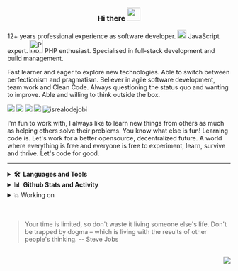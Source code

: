 <!-- Heading -->
<h3 align="center"><b> Hi there <img src = "https://raw.githubusercontent.com/MartinHeinz/MartinHeinz/master/wave.gif" width = 30px></b></h3>

12+ years professional experience as software developer. <img src="https://profilinator.rishav.dev/skills-assets/javascript-original.svg" alt="JavaScript" height="20" /> JavaScript expert. <img src="https://profilinator.rishav.dev/skills-assets/php-original.svg" alt="PHP" height="30" /> PHP enthusiast. Specialised in full-stack development and build management.

Fast learner and eager to explore new technologies. Able to switch between perfectionism and pragmatism. Believer in agile software development, team work and Clean Code. Always questioning the status quo and wanting to improve. Able and willing to think outside the box.

<!-- https://github-readme-stats.vercel.app/api?username=dybbuk555&show_icons=true -->
<p>
  <a href="#"><img src="https://img.shields.io/badge/JavaScript-Expert-_.svg?logo=javascript"></a>
  <a href="#"><img src="https://img.shields.io/badge/PHP-Enthusiast-_.svg?logo=php"></a>
  <a href="#"><img src="https://img.shields.io/badge/TDD-Advocate-_.svg"></a>
  <a href="#"><img src="https://img.shields.io/badge/Clean%20Code-Evangelist-_.svg"></a>
  <img src="https://komarev.com/ghpvc/?username=dybbuk555&label=Profile%20views&color=0e75b6&style=flat" alt="isrealodejobi" />
</p>

I'm fun to work with, I always like to learn new things from others as much as helping others solve their problems. You know what else is fun! Learning code is. Let's work for a better opensource, decentralized future. A world where everything is free and everyone is free to experiment, learn, survive and thrive. Let's code for good.

<!-- About section -->

---
<details> 
  <summary><b>🛠️&nbsp;&nbsp;Languages and Tools</b></summary>
  <!-- Some badges are from https://github.com/Ileriayo/markdown-badges -->

  <h5>👨‍💻 Programming and Markup Languages</h5>

  <p>
      <a href="https://github.com/search?q=user%3Adybbuk555+language%3Ahtml"><img alt="HTML" src="https://img.shields.io/badge/HTML-07405e.svg?logo=html5&logoColor=white"></a>
      <a href="https://github.com/search?q=user%3Adybbuk555+language%3Acss"><img alt="CSS" src="https://img.shields.io/badge/CSS-07405e.svg?logo=css3&logoColor=white"></a>
      <a href="https://github.com/search?q=user%3Adybbuk555+language%3Ajavascript"><img alt="JavaScript" src="https://img.shields.io/badge/JavaScript-07405e.svg?logo=javascript&logoColor=black"></a>
      <a href="https://github.com/search?q=user%3Adybbuk555+language%3AtypeScript"><img alt="TypeScript" src="https://img.shields.io/badge/TypeScript-07405e.svg?logo=typescript&logoColor=white"></a>
      <a href="https://github.com/search?q=user%3Adybbuk555+language%3Aphp"><img alt="PHP" src="https://img.shields.io/badge/PHP-07405e.svg?logo=php&logoColor=white"></a>
      <a href="https://github.com/search?q=user%3Adybbuk555+language%3Asql"><img alt="SQL" src="https://custom-icon-badges.demolab.com/badge/SQL-07405e.svg?logo=database&logoColor=white"></a>
      <a href="https://github.com/search?q=user%3Adybbuk555+language%3Ac"><img alt="C" src="https://custom-icon-badges.demolab.com/badge/C-07405e.svg?logo=c-in-hexagon&logoColor=white"></a>
      <a href="https://github.com/search?q=user%3Adybbuk555+language%3Acpp"><img alt="C++" src="https://custom-icon-badges.demolab.com/badge/C++-07405e.svg?logo=cpp2&logoColor=white"></a>
      <a href="https://github.com/search?q=user%3Adybbuk555+language%3Acsharp"><img alt="C#" src="https://custom-icon-badges.demolab.com/badge/C%23-07405e.svg?logo=cs2&logoColor=white"></a>
    <a href="https://github.com/search?q=user%3ADenverCoder1+language%3Ajava"><img alt="Java" src="https://custom-icon-badges.demolab.com/badge/Java-07405e.svg?logo=java&logoColor=white"></a>
  </p>

  <h5>🧰 Frameworks and Libraries</h5>

  <p>
      <a href="#"><img alt="React" src="https://img.shields.io/badge/React-316192.svg?logo=react&logoColor=%2361DAFB"></a>
      <a href="#"><img alt="Next.js" src="https://img.shields.io/badge/Next.js-316192.svg?logo=nextdotjs&logoColor=white"></a>
      <a href="#"><img alt="Vue.js" src="https://img.shields.io/badge/Vue.js-316192?logo=vuedotjs&logoColor=white"></a>
      <a href="#"><img alt="Angular" src="https://img.shields.io/badge/Angular-316192.svg?logo=angular&logoColor=white"></a>
      <a href="#"><img alt="Bootstrap" src="https://img.shields.io/badge/Bootstrap-316192.svg?logo=bootstrap&logoColor=white"></a>
      <a href="#"><img alt="TailwindCSS" src="https://img.shields.io/badge/TailwindCSS-316192.svg?logo=tailwindcss&logoColor=white"></a>
      <a href="#"><img alt="Material Design" src="https://img.shields.io/badge/Material%20Design-316192.svg?logo=material-design&logoColor=white"></a>
      <a href="#"><img alt="Express.js" src="https://img.shields.io/badge/Express.js-316192.svg?logo=express&logoColor=white"></a>
      <a href="#"><img alt="Laravel" src="https://img.shields.io/badge/Laravel-316192?logo=laravel&logoColor=white"></a>
      <a href="#"><img alt="CodeIgniter" src="https://img.shields.io/badge/CodeIgniter-316192.svg?logo=codeigniter&logoColor=%2361DAFB"></a>
      <a href="#"><img alt="Symfony" src="https://img.shields.io/badge/Symfony-316192.svg?logo=symfony&logoColor=white"></a>
      <a href="#"><img alt="Wordpress" src="https://img.shields.io/badge/Wordpress-316192?logo=wordpress&logoColor=white"></a>
      <a href="#"><img alt="Shopify" src="https://img.shields.io/badge/Shopify-316192.svg?logo=shopify&logoColor=white"></a>
      <a href="#"><img alt="Shopware" src="https://img.shields.io/badge/Shopware-316192.svg?logo=shopware&logoColor=%2361DAFB"></a>
  </p>

  <h5>🗄️ Databases and Cloud Hosting</h5>

  <p>
      <a href="#"><img alt="MySQL" src="https://img.shields.io/badge/MySQL-07405e.svg?logo=mysql&logoColor=white"></a>
      <a href="#"><img alt="SQLite" src ="https://img.shields.io/badge/SQLite-07405e.svg?logo=sqlite&logoColor=white"></a>
      <a href="#"><img alt="PostgreSQL" src ="https://img.shields.io/badge/PostgreSQL-07405e.svg?logo=postgresql&logoColor=white"></a>
      <a href="#"><img alt="Oracle" src ="https://img.shields.io/badge/Oracle-07405e.svg?logo=oracle&logoColor=white"></a>
      <a href="#"><img alt="MongoDB" src ="https://img.shields.io/badge/MongoDB-07405e.svg?logo=mongodb&logoColor=white"></a>
      <a href="#"><img alt="Heroku" src="https://img.shields.io/badge/Heroku-07405e.svg?logo=heroku&logoColor=white"></a>
      <a href="#"><img alt="Vercel" src="https://img.shields.io/badge/Vercel-07405e.svg?logo=vercel&logoColor=white"></a>
      <a href="#"><img alt="GitHub Pages" src="https://img.shields.io/badge/GitHub%20Pages-07405e.svg?logo=github&logoColor=white"></a>
      <a href="#"><img alt="Notion" src="https://img.shields.io/badge/Notion-07405e.svg?logo=notion&logoColor=white"></a>
      <a href="#"><img alt="Render" src="https://img.shields.io/badge/Render-07405e.svg?logo=render&logoColor=white"></a>
      <a href="#"><img alt="Docker" src="https://img.shields.io/badge/Docker-07405e.svg?logo=docker&logoColor=white"></a>
      <a href="#"><img alt="Nginx" src="https://img.shields.io/badge/Nginx-07405e.svg?logo=nginx&logoColor=white"></a>
  </p>

  <h5>💻 Software and Tools</h5>

  <p>
      <a href="#"><img alt="Visual Studio Code" src="https://img.shields.io/badge/Visual%20Studio%20Code-316192.svg?logo=visual-studio-code&logoColor=white"></a>
      <a href="#"><img alt="Postman" src="https://img.shields.io/badge/Postman-316192?logo=postman&logoColor=white"></a>
      <a href="#"><img alt="Figma" src="https://img.shields.io/badge/Figma-316192?logo=figma&logoColor=white"></a>
      <a href="#"><img alt="Adobe" src="https://img.shields.io/badge/Adobe-316192.svg?logo=adobe&logoColor=white"></a>
      <a href="#"><img alt="Git" src="https://img.shields.io/badge/Git-316192.svg?logo=git&logoColor=white"></a>
      <a href="#"><img alt="Bitbucket" src="https://img.shields.io/badge/Bitbucket-316192?logo=bitbucket&logoColor=white"></a>
      <a href="#"><img alt="Jira" src="https://img.shields.io/badge/Jira-316192?logo=jira&logoColor=white"></a>
      <a href="#"><img alt="Trello" src="https://img.shields.io/badge/Trello-316192.svg?logo=trello&logoColor=white"></a>
      <a href="#"><img alt="Stack Overflow" src="https://img.shields.io/badge/-Stack%20Overflow-316192?logo=stack-overflow&logoColor=white"></a>
  </p>
</details>

<details> 
  <summary><b>📊&nbsp;&nbsp;Github Stats and Activity</b></summary>

  <h5>💻 GitHub Profile Stats</h5>

  <!-- https://github.com/dybbuk555 -->

  <a href="https://github.com/dybbuk555">
      <img title="🔥 Get streak stats for your profile at git.io/streak-stats" alt="dybbuk555's streak" src="https://github-readme-streak-stats.herokuapp.com/?user=dybbuk555&theme=monokai-metallian&hide_border=true" height="192px"/>
  </a>
  <a href="https://github.com/dybbuk555"><img alt="dybbuk555's Top Languages" src="https://github-readme-stats.vercel.app/api/top-langs/?username=dybbuk555&langs_count=8&layout=compact&theme=react&hide_border=true&bg_color=1F222E&title_color=F85D7F&icon_color=F8D866&hide=Jupyter%20Notebook" height="192px"/></a>
  <br/>

  <b>Note:</b> Top languages is only a metric of the languages my public code consists of and doesn't reflect experience or skill level.
  <br />
  
  <h5>📊 Activity in last year</h5>
  <a href="https://github.com/dybbuk555">
    <img alt="dybbuk555's Activity Graph last year" src="https://github-profile-summary-cards.vercel.app/api/cards/profile-details?username=dybbuk555&theme=github_dark" />
  </a>
  <br />
  
  <h5>📊 Activity in last month</h5>
  <a href="https://github.com/dybbuk555">
    <img alt="dybbuk555's Activity Graph last month" src="https://github-readme-activity-graph.cyclic.app/graph/?username=dybbuk555&bg_color=1F222E&color=F8D866&line=F85D7F&point=FFFFFF&hide_border=true" />
  </a>
  
 </details>
 
 <details>
<summary> 💥 Working on </summary>
<br>
<a href="https://github.com/dybbuk555/swimming_school_management">
<img src="https://github-readme-stats-defcon27.vercel.app/api/pin/?username=dybbuk555&repo=swimming_school_management&show_owner=true&theme=react" />
</a>
</details>

<br/>
<br/>

> Your time is limited, so don't waste it living someone else's life. Don't be trapped by dogma – which is living with the results of other people's thinking.
> -- Steve Jobs

<br/>  
<div align="right">
  <img src="https://img.shields.io/badge/Say%20Thanks-!-1EAEDB.svg">
</div>
